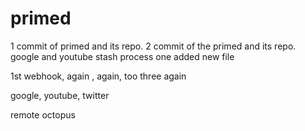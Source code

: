 # primed
1 commit of primed and its repo.
2 commit of the primed and its repo.
google and youtube
stash process
one added new file

1st webhook, again , again, too three
again

google, youtube, twitter

remote octopus


